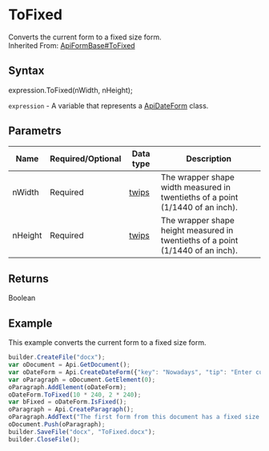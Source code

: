 # ToFixed

Converts the current form to a fixed size form.<br>Inherited From: [ApiFormBase#ToFixed](../../ApiFormBase/Methods/ToFixed.md)

## Syntax

expression.ToFixed(nWidth, nHeight);

`expression` - A variable that represents a [ApiDateForm](../ApiDateForm.md) class.

## Parametrs

| **Name** | **Required/Optional** | **Data type** | **Description** |
| ------------- | ------------- | ------------- | ------------- |
| nWidth | Required | [twips](../../../Enumerations/twips.md) | The wrapper shape width measured in twentieths of a point (1/1440 of an inch). |
| nHeight | Required | [twips](../../../Enumerations/twips.md) | The wrapper shape height measured in twentieths of a point (1/1440 of an inch). |

## Returns

Boolean

## Example

This example converts the current form to a fixed size form.

```javascript
builder.CreateFile("docx");
var oDocument = Api.GetDocument();
var oDateForm = Api.CreateDateForm({"key": "Nowadays", "tip": "Enter current date", "required": true, "placeholder": "Your date here", "format": "mm.dd.yyyy", "lang": "en-US"});
var oParagraph = oDocument.GetElement(0);
oParagraph.AddElement(oDateForm);
oDateForm.ToFixed(10 * 240, 2 * 240);
var bFixed = oDateForm.IsFixed();
oParagraph = Api.CreateParagraph();
oParagraph.AddText("The first form from this document has a fixed size: " + bFixed);
oDocument.Push(oParagraph);
builder.SaveFile("docx", "ToFixed.docx");
builder.CloseFile();
```